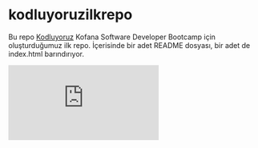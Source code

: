 # kodluyoruzilkrepo
Bu repo [Kodluyoruz](https://www.kodluyoruz.org/) Kofana Software Developer Bootcamp için oluşturduğumuz ilk repo. İçerisinde bir adet README dosyası, bir adet de index.html barındırıyor.

![Repo's First Screenshot](https://www.linkpicture.com/view.php?img=LPic620ea1b4b2b6d1231014273)

